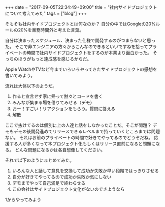 +++
date = "2017-09-05T22:34:49+09:00"
title = "社内サイドプロジェクトについて考えてみた"
tags = ["blog"]
+++

そもそも社内サイドプロジェクトとは何なのか？
自分の中ではGoogleの20%ルールの20%を業務時間外と考えた言葉。

自分は決まったスケジュール、決まった仕様で開発するのがつまらないと思った。
そこで非エンジニアの方々からこんなのできるといいですねを拾ってプライベートの時間で社内サイドプロジェクトをするのが本業より面白かった。
そっちのほうがもっと達成感を感じるからだ。

Apple WatchやTVなど今までいろいろやってきたサイドプロジェクトの感想を書いてみよう。

流れは大体以下のようだ。

1. 作ると宣言せず家に帰って黙々とコードを書く
2. みんなが集まる場を借りてみせる（デモ）
3. おー！すごい！リアクションをもらう。質問に答える
4. 解散

ここで抜けてるのは個別に上の人達と話をしなかったことだ。そこが問題？
デモもデモの後開発進めてリリースできるレベルまで持っていくところまでは問題ない。
それはお前のプライベートの時間で好きてやってるのでどうぞだね。
応援する人が多くなって本プロジェクト化もしくはリリース直前になると問題になる。
どんな問題になるかは各自想像してください。

それで以下のようにまとめてみた。

1. いろんな人と話して意見を交換して成功か失敗か早い段階ではっきりさせる
2. 自分が好きてやってるので成功か失敗か気にしない
3. デモまでやって自己満足で終わらせる
4. この会社はサイドプロジェクト文化がないのでさようなら

1からやってみよう
